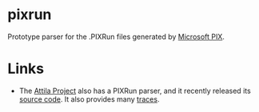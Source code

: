 pixrun
======

Prototype parser for the .PIXRun files generated by
[Microsoft PIX](http://blogs.msdn.com/b/manders/archive/2006/12/15/a-painless-introduction-to-pix-for-windows.aspx).


Links
=====

* The [Attila Project](http://attila.ac.upc.edu) also has a PIXRun parser, and it recently released its
  [source code](http://attila.ac.upc.edu/wiki/index.php/Downloads).  It also provides many
  [traces](http://attila.ac.upc.edu/traceList/).
